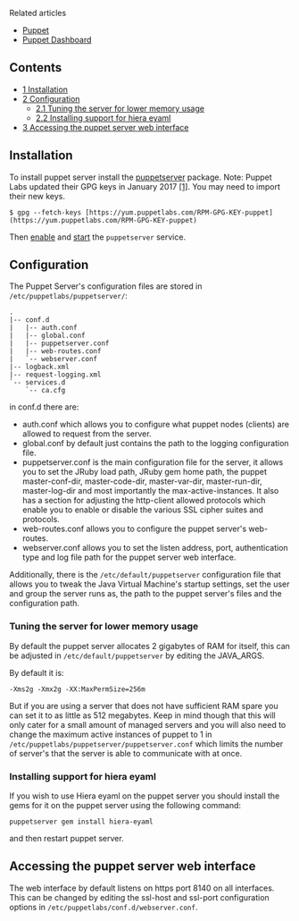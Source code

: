 Related articles

*   [Puppet](/index.php/Puppet "Puppet")
*   [Puppet Dashboard](/index.php/Puppet_Dashboard "Puppet Dashboard")

## Contents

*   [1 Installation](#Installation)
*   [2 Configuration](#Configuration)
    *   [2.1 Tuning the server for lower memory usage](#Tuning_the_server_for_lower_memory_usage)
    *   [2.2 Installing support for hiera eyaml](#Installing_support_for_hiera_eyaml)
*   [3 Accessing the puppet server web interface](#Accessing_the_puppet_server_web_interface)

## Installation

To install puppet server install the [puppetserver](https://aur.archlinux.org/packages/puppetserver/) package. Note: Puppet Labs updated their GPG keys in January 2017 [[1]](https://puppet.com/blog/updated-puppet-gpg-signing-key). You may need to import their new keys.

```
$ gpg --fetch-keys [https://yum.puppetlabs.com/RPM-GPG-KEY-puppet](https://yum.puppetlabs.com/RPM-GPG-KEY-puppet)

```

Then [enable](/index.php/Enable "Enable") and [start](/index.php/Start "Start") the `puppetserver` service.

## Configuration

The Puppet Server's configuration files are stored in `/etc/puppetlabs/puppetserver/`:

```
.
|-- conf.d
|   |-- auth.conf
|   |-- global.conf
|   |-- puppetserver.conf
|   |-- web-routes.conf
|   `-- webserver.conf
|-- logback.xml
|-- request-logging.xml
`-- services.d
    `-- ca.cfg

```

in conf.d there are:

*   auth.conf which allows you to configure what puppet nodes (clients) are allowed to request from the server.
*   global.conf by default just contains the path to the logging configuration file.
*   puppetserver.conf is the main configuration file for the server, it allows you to set the JRuby load path, JRuby gem home path, the puppet master-conf-dir, master-code-dir, master-var-dir, master-run-dir, master-log-dir and most importantly the max-active-instances. It also has a section for adjusting the http-client allowed protocols which enable you to enable or disable the various SSL cipher suites and protocols.
*   web-routes.conf allows you to configure the puppet server's web-routes.
*   webserver.conf allows you to set the listen address, port, authentication type and log file path for the puppet server web interface.

Additionally, there is the `/etc/default/puppetserver` configuration file that allows you to tweak the Java Virtual Machine's startup settings, set the user and group the server runs as, the path to the puppet server's files and the configuration path.

### Tuning the server for lower memory usage

By default the puppet server allocates 2 gigabytes of RAM for itself, this can be adjusted in `/etc/default/puppetserver` by editing the JAVA_ARGS.

By default it is:

```
-Xms2g -Xmx2g -XX:MaxPermSize=256m

```

But if you are using a server that does not have sufficient RAM spare you can set it to as little as 512 megabytes. Keep in mind though that this will only cater for a small amount of managed servers and you will also need to change the maximum active instances of puppet to 1 in `/etc/puppetlabs/puppetserver/puppetserver.conf` which limits the number of server's that the server is able to communicate with at once.

### Installing support for hiera eyaml

If you wish to use Hiera eyaml on the puppet server you should install the gems for it on the puppet server using the following command:

```
puppetserver gem install hiera-eyaml

```

and then restart puppet server.

## Accessing the puppet server web interface

The web interface by default listens on https port 8140 on all interfaces. This can be changed by editing the ssl-host and ssl-port configuration options in `/etc/puppetlabs/conf.d/webserver.conf`.